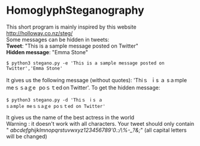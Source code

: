 # HomoglyphSteganography

This short program is mainly inspired by this website http://holloway.co.nz/steg/ <br/>
Some messages can be hidden in tweets:<br/>
<b>Tweet</b>: "This is a sample message posted on Twitter"<br/>
<b>Hidden message</b>: "Emma Stone"

<code>$ python3 stegano.py -e 'This is a sample message posted on Twitter','Emma Stone'</code>

It gives us the following message (without quotes): 'Thіｓ ｉs ａ sａmple meｓｓaｇe pоｓｔed on Twitter'.
To get the hidden message:

<code></code><code>$ python3 stegano.py -d 'Thіｓ ｉs ａ sａmple meｓｓaｇe pоｓｔed on Twitter'</code>

It gives us the name of the best actress in the world<br/>
Warning : it doesn't work with all characters. Your tweet should only contain "<i> abcdefghijklmnopqrstuvwxyz123456789'0.:/\\%-_?&;</i>" (all capital letters will be changed)
